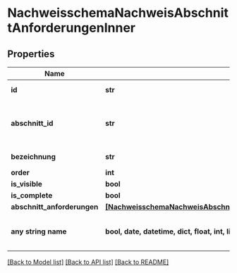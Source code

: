 # NachweisschemaNachweisAbschnittAnforderungenInner


## Properties
Name | Type | Description | Notes
------------ | ------------- | ------------- | -------------
**id** | **str** | ID der Nachweisanforderung | [optional] 
**abschnitt_id** | **str** | ID der Nachweisanforderung (Verwendung unklar, selbe Kardinalität wie id) | [optional] 
**bezeichnung** | **str** | Bezeichnung des Nachweisabschnitts | [optional] 
**order** | **int** | Verwendung unklar | [optional] 
**is_visible** | **bool** | Verwendung unklar | [optional] 
**is_complete** | **bool** | Verwendung unklar | [optional] 
**abschnitt_anforderungen** | [**[NachweisschemaNachweisAbschnittAnforderungenInnerAbschnittAnforderungenInner]**](NachweisschemaNachweisAbschnittAnforderungenInnerAbschnittAnforderungenInner.md) |  | [optional] 
**any string name** | **bool, date, datetime, dict, float, int, list, str, none_type** | any string name can be used but the value must be the correct type | [optional]

[[Back to Model list]](../README.md#documentation-for-models) [[Back to API list]](../README.md#documentation-for-api-endpoints) [[Back to README]](../README.md)


